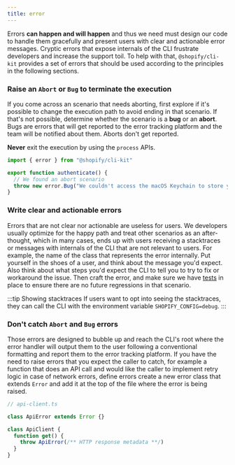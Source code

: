 ```yaml
---
title: error
---
```


Errors **can happen and will happen** and thus we need must design our code to handle them gracefully and present users with clear and actionable error messages.
Cryptic errors that expose internals of the CLI frustrate developers and increase the support toil.
To help with that,
`@shopify/cli-kit` provides a set of errors that should be used according to the principles in the following sections.

### Raise an `Abort` or `Bug` to terminate the execution

If you come across an scenario that needs aborting,
first explore if it's possible to change the execution path to avoid ending in that scenario.
If that's not possible, determine whether the scenario is a **bug** or an **abort**.
Bugs are errors that will get reported to the error tracking platform and the team will be notified about them.
Aborts don't get reported.

**Never** exit the execution by using the `process` APIs.

```ts
import { error } from "@shopify/cli-kit"

export function authenticate() {
  // We found an abort scenario
  throw new error.Bug("We couldn't access the macOS Keychain to store your credentials.")
}
```

### Write clear and actionable errors

Errors that are not clear nor actionable are useless for users.
We developers usually optimize for the happy path and treat other scenarios as an after-thought,
which in many cases, ends up with users receiving a stacktraces or messages with internals of the CLI that are not relevant to users.
For example, the name of the class that represents the error internally.
Put yourself in the shoes of a user,
and think about the message you'd expect.
Also think about what steps you'd expect the CLI to tell you to try to fix or workaround the issue.
Then craft the error, and make sure we have [tests](/testing-strategy) in place to ensure there are no future regressions in that scenario.

:::tip Showing stacktraces
If users want to opt into seeing the stacktraces, they can call the CLI with the environment variable `SHOPIFY_CONFIG=debug`.
:::

### Don't catch `Abort` and `Bug` errors

Those errors are designed to bubble up and reach the CLI's root where the error handler will output them to the user following a conventional formatting and report them to the error tracking platform.
If you have the need to raise errors that you expect the caller to catch,
for example a function that does an API call and would like the caller to implement retry logic in case of network errors,
define errors create a new error class that extends `Error` and add it at the top of the file where the error is being raised.

```ts
// api-client.ts

class ApiError extends Error {}

class ApiClient {
  function get() {
    throw ApiError(/** HTTP response metadata **/)
  }
}
```
